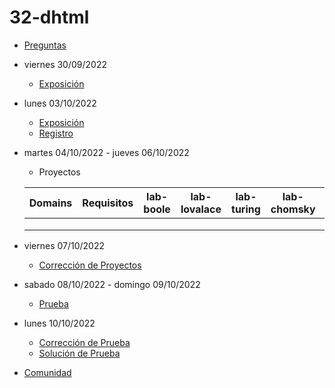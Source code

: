# 32-dhtml

- [Preguntas](https://escuela.it/cursos/curso-recurrencia-desarrollo-software/clase/patron)
- viernes 30/09/2022
  - [Exposición](https://escuela.it/cursos/curso-recurrencia-desarrollo-software/clase/patron)
- lunes 03/10/2022
  - [Exposición](https://escuela.it/cursos/curso-recurrencia-desarrollo-software/clase/patron)
  - [Registro](https://forms.gle/pA2QvsW32P4KtTD77)
- martes 04/10/2022 - jueves 06/10/2022
  - Proyectos
  
  |Domains|Requisitos|lab-boole|lab-lovalace|lab-turing|lab-chomsky|lab-bernersLee|
  |-------|----------|---------|------------|----------|-----------|--------------|
  |       |          |         |            |          |           |              |
  |       |          |         |            |          |           |              |
  |       |          |         |            |          |           |              |
- viernes 07/10/2022
  - [Corrección de Proyectos](https://escuela.it/cursos/curso-recurrencia-desarrollo-software/clase/patron)
- sabado 08/10/2022 - domingo 09/10/2022
  - [Prueba](https://forms.gle/hB9UJoN2PYiexctH8)
- lunes 10/10/2022
  - [Corrección de Prueba](https://escuela.it/cursos/curso-recurrencia-desarrollo-software/clase/patron)
  - [Solución de Prueba](https://docs.google.com/spreadsheets/d/1Uwtqa5VdD5wK2X7eLgkS6_th16aPnsW8pa5Ft2TyLPo/edit#gid=0)
- [Comunidad](https://escuela.it/)